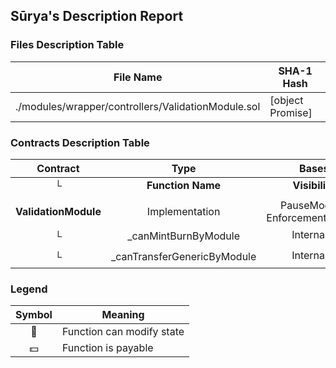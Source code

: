 ## Sūrya's Description Report

### Files Description Table


|  File Name  |  SHA-1 Hash  |
|-------------|--------------|
| ./modules/wrapper/controllers/ValidationModule.sol | [object Promise] |


### Contracts Description Table


|  Contract  |         Type        |       Bases      |                  |                 |
|:----------:|:-------------------:|:----------------:|:----------------:|:---------------:|
|     └      |  **Function Name**  |  **Visibility**  |  **Mutability**  |  **Modifiers**  |
||||||
| **ValidationModule** | Implementation | PauseModule, EnforcementModule |||
| └ | _canMintBurnByModule | Internal 🔒 |   | |
| └ | _canTransferGenericByModule | Internal 🔒 |   | |


### Legend

|  Symbol  |  Meaning  |
|:--------:|-----------|
|    🛑    | Function can modify state |
|    💵    | Function is payable |
